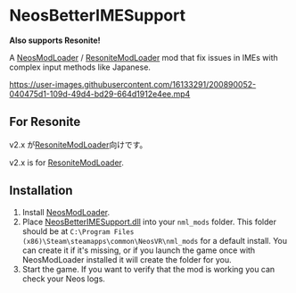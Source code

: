 # NeosBetterIMESupport

**Also supports Resonite!**

A [NeosModLoader](https://github.com/zkxs/NeosModLoader) / [ResoniteModLoader](https://github.com/resonite-modding-group/ResoniteModLoader) mod that fix issues in IMEs with complex input methods like Japanese.

https://user-images.githubusercontent.com/16133291/200890052-040475d1-109d-49d4-bd29-664d1912e4ee.mp4

## For Resonite
v2.x が[ResoniteModLoader](https://github.com/resonite-modding-group/ResoniteModLoader)向けです。  

v2.x is for [ResoniteModLoader](https://github.com/resonite-modding-group/ResoniteModLoader).  

## Installation
1. Install [NeosModLoader](https://github.com/zkxs/NeosModLoader).
2. Place [NeosBetterIMESupport.dll](https://github.com/hantabaru1014/NeosBetterIMESupport/releases/latest/download/NeosBetterIMESupport.dll) into your `nml_mods` folder. This folder should be at `C:\Program Files (x86)\Steam\steamapps\common\NeosVR\nml_mods` for a default install. You can create it if it's missing, or if you launch the game once with NeosModLoader installed it will create the folder for you.
3. Start the game. If you want to verify that the mod is working you can check your Neos logs.
